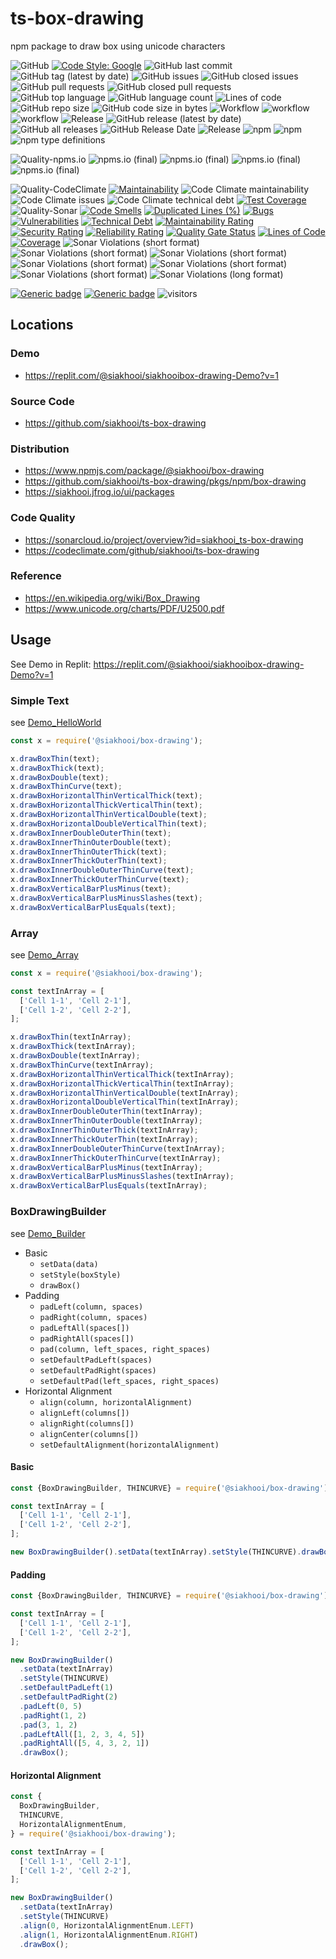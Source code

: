 # ts-box-drawing

npm package to draw box using unicode characters

![GitHub](https://img.shields.io/github/license/siakhooi/ts-box-drawing?logo=github)
[![Code Style: Google](https://img.shields.io/badge/code%20style-google-blueviolet.svg)](https://github.com/google/gts)
![GitHub last commit](https://img.shields.io/github/last-commit/siakhooi/ts-box-drawing?logo=github)
![GitHub tag (latest by date)](https://img.shields.io/github/v/tag/siakhooi/ts-box-drawing?logo=github)
![GitHub issues](https://img.shields.io/github/issues/siakhooi/ts-box-drawing?logo=github)
![GitHub closed issues](https://img.shields.io/github/issues-closed/siakhooi/ts-box-drawing?logo=github)
![GitHub pull requests](https://img.shields.io/github/issues-pr-raw/siakhooi/ts-box-drawing?logo=github)
![GitHub closed pull requests](https://img.shields.io/github/issues-pr-closed-raw/siakhooi/ts-box-drawing?logo=github)
![GitHub top language](https://img.shields.io/github/languages/top/siakhooi/ts-box-drawing?logo=github)
![GitHub language count](https://img.shields.io/github/languages/count/siakhooi/ts-box-drawing?logo=github)
![Lines of code](https://img.shields.io/tokei/lines/github/siakhooi/ts-box-drawing?logo=github)
![GitHub repo size](https://img.shields.io/github/repo-size/siakhooi/ts-box-drawing?logo=github)
![GitHub code size in bytes](https://img.shields.io/github/languages/code-size/siakhooi/ts-box-drawing?logo=github)
![Workflow](https://img.shields.io/badge/Workflow-github-purple)
![workflow](https://github.com/siakhooi/ts-box-drawing/actions/workflows/workflow-build-with-quality-checks.yml/badge.svg)
![workflow](https://github.com/siakhooi/ts-box-drawing/actions/workflows/workflow-deployments.yml/badge.svg)
![Release](https://img.shields.io/badge/Release-github-purple)
![GitHub release (latest by date)](https://img.shields.io/github/v/release/siakhooi/ts-box-drawing?label=GPR%20release&logo=github)
![GitHub all releases](https://img.shields.io/github/downloads/siakhooi/ts-box-drawing/total?color=33cb56&logo=github)
![GitHub Release Date](https://img.shields.io/github/release-date/siakhooi/ts-box-drawing?logo=github)
![Release](https://img.shields.io/badge/Release-npm-purple)
![npm](https://img.shields.io/npm/v/@siakhooi/box-drawing?color=0e7fc0&label=NPM%20release&logo=npm)
![npm](https://img.shields.io/npm/dt/@siakhooi/box-drawing?logo=npm)
![npm type definitions](https://img.shields.io/npm/types/@siakhooi/box-drawing?logo=npm)

![Quality-npms.io](https://img.shields.io/badge/Quality-npms.io-purple)
![npms.io (final)](https://img.shields.io/npms-io/final-score/@siakhooi/box-drawing?logo=npm)
![npms.io (final)](https://img.shields.io/npms-io/maintenance-score/@siakhooi/box-drawing?logo=npm)
![npms.io (final)](https://img.shields.io/npms-io/quality-score/@siakhooi/box-drawing?logo=npm)
![npms.io (final)](https://img.shields.io/npms-io/popularity-score/@siakhooi/box-drawing?logo=npm)

![Quality-CodeClimate](https://img.shields.io/badge/Quality-CodeClimate-purple)
[![Maintainability](https://api.codeclimate.com/v1/badges/b0155bde6c18b4bf37ee/maintainability)](https://codeclimate.com/github/siakhooi/ts-box-drawing/maintainability)
![Code Climate maintainability](https://img.shields.io/codeclimate/maintainability-percentage/siakhooi/ts-box-drawing)
![Code Climate issues](https://img.shields.io/codeclimate/issues/siakhooi/ts-box-drawing)
![Code Climate technical debt](https://img.shields.io/codeclimate/tech-debt/siakhooi/ts-box-drawing)
[![Test Coverage](https://api.codeclimate.com/v1/badges/b0155bde6c18b4bf37ee/test_coverage)](https://codeclimate.com/github/siakhooi/ts-box-drawing/test_coverage)
![Quality-Sonar](https://img.shields.io/badge/Quality-SonarCloud-purple)
[![Code Smells](https://sonarcloud.io/api/project_badges/measure?project=siakhooi_ts-box-drawing&metric=code_smells)](https://sonarcloud.io/summary/new_code?id=siakhooi_ts-box-drawing)
[![Duplicated Lines (%)](https://sonarcloud.io/api/project_badges/measure?project=siakhooi_ts-box-drawing&metric=duplicated_lines_density)](https://sonarcloud.io/summary/new_code?id=siakhooi_ts-box-drawing)
[![Bugs](https://sonarcloud.io/api/project_badges/measure?project=siakhooi_ts-box-drawing&metric=bugs)](https://sonarcloud.io/summary/new_code?id=siakhooi_ts-box-drawing)
[![Vulnerabilities](https://sonarcloud.io/api/project_badges/measure?project=siakhooi_ts-box-drawing&metric=vulnerabilities)](https://sonarcloud.io/summary/new_code?id=siakhooi_ts-box-drawing)
[![Technical Debt](https://sonarcloud.io/api/project_badges/measure?project=siakhooi_ts-box-drawing&metric=sqale_index)](https://sonarcloud.io/summary/new_code?id=siakhooi_ts-box-drawing)
[![Maintainability Rating](https://sonarcloud.io/api/project_badges/measure?project=siakhooi_ts-box-drawing&metric=sqale_rating)](https://sonarcloud.io/summary/new_code?id=siakhooi_ts-box-drawing)
[![Security Rating](https://sonarcloud.io/api/project_badges/measure?project=siakhooi_ts-box-drawing&metric=security_rating)](https://sonarcloud.io/summary/new_code?id=siakhooi_ts-box-drawing)
[![Reliability Rating](https://sonarcloud.io/api/project_badges/measure?project=siakhooi_ts-box-drawing&metric=reliability_rating)](https://sonarcloud.io/summary/new_code?id=siakhooi_ts-box-drawing)
[![Quality Gate Status](https://sonarcloud.io/api/project_badges/measure?project=siakhooi_ts-box-drawing&metric=alert_status)](https://sonarcloud.io/summary/new_code?id=siakhooi_ts-box-drawing)
[![Lines of Code](https://sonarcloud.io/api/project_badges/measure?project=siakhooi_ts-box-drawing&metric=ncloc)](https://sonarcloud.io/summary/new_code?id=siakhooi_ts-box-drawing)
[![Coverage](https://sonarcloud.io/api/project_badges/measure?project=siakhooi_ts-box-drawing&metric=coverage)](https://sonarcloud.io/summary/new_code?id=siakhooi_ts-box-drawing)
![Sonar Violations (short format)](https://img.shields.io/sonar/violations/siakhooi_ts-box-drawing?server=https%3A%2F%2Fsonarcloud.io)
![Sonar Violations (short format)](https://img.shields.io/sonar/blocker_violations/siakhooi_ts-box-drawing?server=https%3A%2F%2Fsonarcloud.io)
![Sonar Violations (short format)](https://img.shields.io/sonar/critical_violations/siakhooi_ts-box-drawing?server=https%3A%2F%2Fsonarcloud.io)
![Sonar Violations (short format)](https://img.shields.io/sonar/major_violations/siakhooi_ts-box-drawing?server=https%3A%2F%2Fsonarcloud.io)
![Sonar Violations (short format)](https://img.shields.io/sonar/minor_violations/siakhooi_ts-box-drawing?server=https%3A%2F%2Fsonarcloud.io)
![Sonar Violations (short format)](https://img.shields.io/sonar/info_violations/siakhooi_ts-box-drawing?server=https%3A%2F%2Fsonarcloud.io)
![Sonar Violations (long format)](https://img.shields.io/sonar/violations/siakhooi_ts-box-drawing?format=long&server=http%3A%2F%2Fsonarcloud.io)

[![Generic badge](https://img.shields.io/badge/Funding-BuyMeACoffee-33cb56.svg)](https://www.buymeacoffee.com/siakhooi)
[![Generic badge](https://img.shields.io/badge/Funding-Ko%20Fi-33cb56.svg)](https://ko-fi.com/siakhooi)
![visitors](https://visitor-badge.glitch.me/badge?page_id=siakhooi.box-drawing&left_color=grey&right_color=#33cb56)

## Locations

### Demo

- <https://replit.com/@siakhooi/siakhooibox-drawing-Demo?v=1>

### Source Code

- <https://github.com/siakhooi/ts-box-drawing>

### Distribution

- <https://www.npmjs.com/package/@siakhooi/box-drawing>
- <https://github.com/siakhooi/ts-box-drawing/pkgs/npm/box-drawing>
- <https://siakhooi.jfrog.io/ui/packages>

### Code Quality

- <https://sonarcloud.io/project/overview?id=siakhooi_ts-box-drawing>
- <https://codeclimate.com/github/siakhooi/ts-box-drawing>

### Reference

- <https://en.wikipedia.org/wiki/Box_Drawing>
- <https://www.unicode.org/charts/PDF/U2500.pdf>

## Usage

See Demo in Replit: <https://replit.com/@siakhooi/siakhooibox-drawing-Demo?v=1>

### Simple Text

see [Demo_HelloWorld](Demo_HelloWorld.md)

```javascript
const x = require('@siakhooi/box-drawing');

x.drawBoxThin(text);
x.drawBoxThick(text);
x.drawBoxDouble(text);
x.drawBoxThinCurve(text);
x.drawBoxHorizontalThinVerticalThick(text);
x.drawBoxHorizontalThickVerticalThin(text);
x.drawBoxHorizontalThinVerticalDouble(text);
x.drawBoxHorizontalDoubleVerticalThin(text);
x.drawBoxInnerDoubleOuterThin(text);
x.drawBoxInnerThinOuterDouble(text);
x.drawBoxInnerThinOuterThick(text);
x.drawBoxInnerThickOuterThin(text);
x.drawBoxInnerDoubleOuterThinCurve(text);
x.drawBoxInnerThickOuterThinCurve(text);
x.drawBoxVerticalBarPlusMinus(text);
x.drawBoxVerticalBarPlusMinusSlashes(text);
x.drawBoxVerticalBarPlusEquals(text);
```

### Array

see [Demo_Array](Demo_Array.md)

```javascript
const x = require('@siakhooi/box-drawing');

const textInArray = [
  ['Cell 1-1', 'Cell 2-1'],
  ['Cell 1-2', 'Cell 2-2'],
];

x.drawBoxThin(textInArray);
x.drawBoxThick(textInArray);
x.drawBoxDouble(textInArray);
x.drawBoxThinCurve(textInArray);
x.drawBoxHorizontalThinVerticalThick(textInArray);
x.drawBoxHorizontalThickVerticalThin(textInArray);
x.drawBoxHorizontalThinVerticalDouble(textInArray);
x.drawBoxHorizontalDoubleVerticalThin(textInArray);
x.drawBoxInnerDoubleOuterThin(textInArray);
x.drawBoxInnerThinOuterDouble(textInArray);
x.drawBoxInnerThinOuterThick(textInArray);
x.drawBoxInnerThickOuterThin(textInArray);
x.drawBoxInnerDoubleOuterThinCurve(textInArray);
x.drawBoxInnerThickOuterThinCurve(textInArray);
x.drawBoxVerticalBarPlusMinus(textInArray);
x.drawBoxVerticalBarPlusMinusSlashes(textInArray);
x.drawBoxVerticalBarPlusEquals(textInArray);
```

### BoxDrawingBuilder

see [Demo_Builder](Demo_Builder.md)

- Basic
  - `setData(data)`
  - `setStyle(boxStyle)`
  - `drawBox()`
- Padding
  - `padLeft(column, spaces)`
  - `padRight(column, spaces)`
  - `padLeftAll(spaces[])`
  - `padRightAll(spaces[])`
  - `pad(column, left_spaces, right_spaces)`
  - `setDefaultPadLeft(spaces)`
  - `setDefaultPadRight(spaces)`
  - `setDefaultPad(left_spaces, right_spaces)`
- Horizontal Alignment
  - `align(column, horizontalAlignment)`
  - `alignLeft(columns[])`
  - `alignRight(columns[])`
  - `alignCenter(columns[])`
  - `setDefaultAlignment(horizontalAlignment)`

#### Basic

```javascript
const {BoxDrawingBuilder, THINCURVE} = require('@siakhooi/box-drawing');

const textInArray = [
  ['Cell 1-1', 'Cell 2-1'],
  ['Cell 1-2', 'Cell 2-2'],
];

new BoxDrawingBuilder().setData(textInArray).setStyle(THINCURVE).drawBox();
```

#### Padding

```javascript
const {BoxDrawingBuilder, THINCURVE} = require('@siakhooi/box-drawing');

const textInArray = [
  ['Cell 1-1', 'Cell 2-1'],
  ['Cell 1-2', 'Cell 2-2'],
];

new BoxDrawingBuilder()
  .setData(textInArray)
  .setStyle(THINCURVE)
  .setDefaultPadLeft(1)
  .setDefaultPadRight(2)
  .padLeft(0, 5)
  .padRight(1, 2)
  .pad(3, 1, 2)
  .padLeftAll([1, 2, 3, 4, 5])
  .padRightAll([5, 4, 3, 2, 1])
  .drawBox();
```

#### Horizontal Alignment

```javascript
const {
  BoxDrawingBuilder,
  THINCURVE,
  HorizontalAlignmentEnum,
} = require('@siakhooi/box-drawing');

const textInArray = [
  ['Cell 1-1', 'Cell 2-1'],
  ['Cell 1-2', 'Cell 2-2'],
];

new BoxDrawingBuilder()
  .setData(textInArray)
  .setStyle(THINCURVE)
  .align(0, HorizontalAlignmentEnum.LEFT)
  .align(1, HorizontalAlignmentEnum.RIGHT)
  .drawBox();
```
